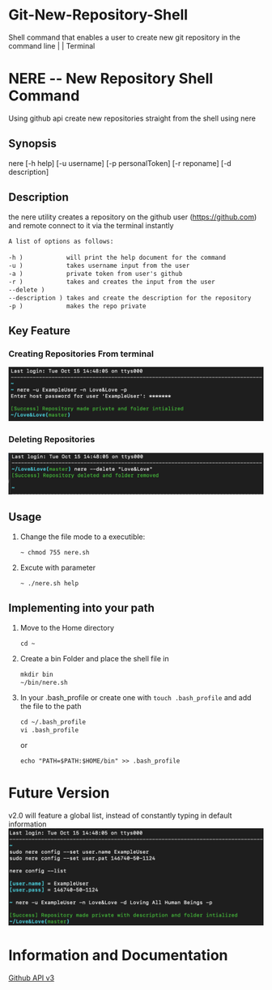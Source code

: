 # Git-New-Repository-Shell
Shell command that enables a user to create new git repository in the command line | | Terminal

# NERE -- New Repository Shell Command
Using github api create new repositories  straight from the shell using nere 


## Synopsis
nere [-h help] [-u username] [-p personalToken] [-r reponame] [-d description]

## Description
the nere utility creates a repository on the github user (https://github.com) and remote connect to it via the terminal instantly

    A list of options as follows:

    -h )            will print the help document for the command
    -u )            takes username input from the user
    -a )            private token from user's github
    -r )            takes and creates the input from the user
    --delete )
    --description ) takes and create the description for the repository
    -p )            makes the repo private 

## Key Feature
### Creating Repositories From terminal
![create](img/current.png)
### Deleting Repositories
![delete](img/delete.png)





## Usage

1. Change the file mode to a executible:
    ```
    ~ chmod 755 nere.sh
    ```
2. Excute with parameter
    ```
    ~ ./nere.sh help
    ```

## Implementing into your path
1. Move to the Home directory
    ```
    cd ~
    ```
2. Create a bin Folder and place the shell file in
    ```
    mkdir bin
    ~/bin/nere.sh
    ```
3. In your .bash_profile or create one with ```touch .bash_profile``` and add the file to the path
    ```
    cd ~/.bash_profile
    vi .bash_profile
    ```
    or
    ```
    echo "PATH=$PATH:$HOME/bin" >> .bash_profile
    ```
# Future Version
v2.0 will feature a global list, instead of constantly typing in default information
![Global List](/img/future.png)


# Information and Documentation 
[Github API v3](https://developer.github.com/v3/)